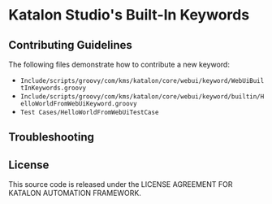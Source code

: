 Katalon Studio's Built-In Keywords
==================================

## Contributing Guidelines

The following files demonstrate how to contribute a new keyword:
* `Include/scripts/groovy/com/kms/katalon/core/webui/keyword/WebUiBuiltInKeywords.groovy`
* `Include/scripts/groovy/com/kms/katalon/core/webui/keyword/builtin/HelloWorldFromWebUiKeyword.groovy`
* `Test Cases/HelloWorldFromWebUiTestCase`

## Troubleshooting

## License

This source code is released under the LICENSE AGREEMENT FOR KATALON AUTOMATION FRAMEWORK.
